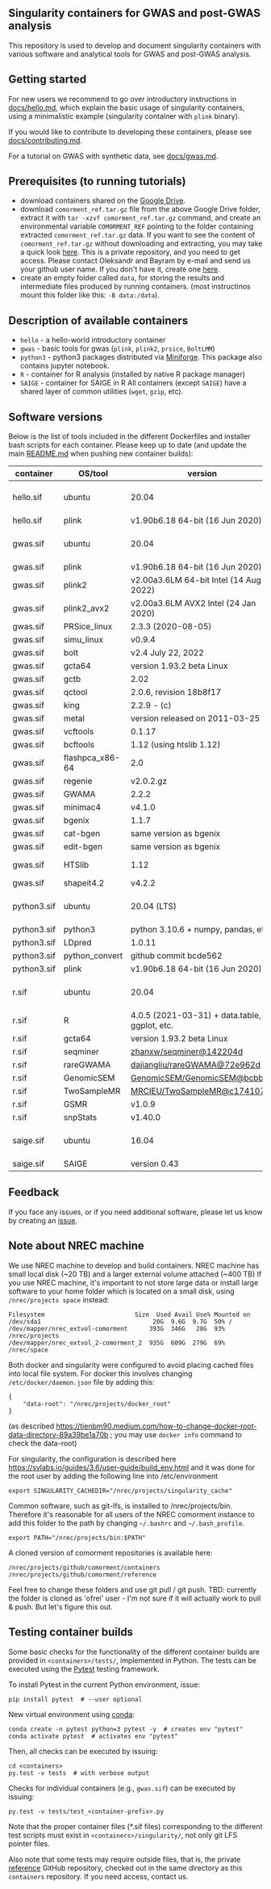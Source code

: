 ## Singularity containers for GWAS and post-GWAS analysis

This repository is used to develop and document singularity containers with various software and analytical tools for GWAS and post-GWAS analysis.

## Getting started

For new users we recommend to go over introductory instructions in [docs/hello.md](https://github.com/comorment/containers/blob/main/docs/hello.md), which explain the basic usage of singularity containers, using a minimalistic example (singularity container with ``plink`` binary).

If you would like to contribute to developing these containers, please see  [docs/contributing.md](https://github.com/comorment/containers/blob/main/CONTRIBUTING.md).

For a tutorial on GWAS with synthetic data, see [docs/gwas.md](https://github.com/comorment/containers/blob/main/docs/gwas.md).

## Prerequisites (to running tutorials)

* download containers shared on the [Google Drive](https://drive.google.com/drive/folders/1mfxZJ-7A-4lDlCkarUCxEf2hBIxQGO69?usp=sharing).
* download ``comorment_ref.tar.gz`` file from the above Google Drive folder, extract it with ``tar -xzvf comorment_ref.tar.gz`` command,
  and create an environmental variable ``COMORMENT_REF`` pointing to the folder containing extracted ``comorment_ref.tar.gz`` data.
  If you want to see the content of ``comorment_ref.tar.gz`` without downloading and extracting,
  you may take a quick look [here](https://github.com/norment/comorment_data). This is a private repository, and you need to get access.
  Please contact Oleksandr and Bayram by e-mail and send us your github user name. If you don't have it, create one [here](http://github.com/join).
* create an empty folder called ``data``, for storing the results and intermediate files produced by running containers.
  (most instructinos mount this folder like this: ``-B data:/data``).

## Description of available containers

* ``hello`` - a hello-world introductory container
* ``gwas`` - basic tools for gwas (``plink``, ``plink2``, ``prsice``, ``BoltLMM``)
* ``python3`` - python3 packages distributed via [Miniforge](https://github.com/conda-forge/miniforge). This package also contains jupyter notebook.
* ``R`` - container for R analysis (installed by native R package manager)
* ``SAIGE`` - container for SAIGE in R
All containers (except ``SAIGE``) have a shared layer of common utilities (``wget``, ``gzip``, etc).

## Software versions

  Below is the list of tools included in the different Dockerfiles and installer bash scripts for each container.
  Please keep up to date (and update the main [README.md](https://github.com/comorment/containers/blob/main/README.md) when pushing new container builds):
  
  | container         | OS/tool             | version                                   | license
  | ----------------- | ------------------- | ----------------------------------------- | -------------
  | hello.sif         | ubuntu              | 20.04                                     | [Creative Commons CC-BY-SA version 3.0 UK licence](https://ubuntu.com/legal/intellectual-property-policy)
  | hello.sif         | plink               | v1.90b6.18 64-bit (16 Jun 2020)           | [GPLv3](https://www.gnu.org/licenses/gpl-3.0.html)
  | gwas.sif          | ubuntu              | 20.04                                     | [Creative Commons CC-BY-SA version 3.0 UK licence](https://ubuntu.com/legal/intellectual-property-policy)
  | gwas.sif          | plink               | v1.90b6.18 64-bit (16 Jun 2020)           | [GPLv3](https://www.gnu.org/licenses/gpl-3.0.html)
  | gwas.sif          | plink2              | v2.00a3.6LM 64-bit Intel (14 Aug 2022)    | [GPLv3](https://www.gnu.org/licenses/gpl-3.0.html)
  | gwas.sif          | plink2_avx2         | v2.00a3.6LM AVX2 Intel (24 Jan 2020)      | [GPLv3](https://www.gnu.org/licenses/gpl-3.0.html)
  | gwas.sif          | PRSice_linux        | 2.3.3 (2020-08-05)                        | [GPLv3](https://www.gnu.org/licenses/gpl-3.0.html)
  | gwas.sif          | simu_linux          | v0.9.4                                    | [GPLv3](https://www.gnu.org/licenses/gpl-3.0.html)
  | gwas.sif          | bolt                | v2.4 July 22, 2022                        | [GPLv3](https://www.gnu.org/licenses/gpl-3.0.html)
  | gwas.sif          | gcta64              | version 1.93.2 beta Linux                 | [GPLv3](https://www.gnu.org/licenses/gpl-3.0.html)
  | gwas.sif          | gctb                | 2.02                                      | [MIT](https://opensource.org/licenses/MIT)
  | gwas.sif          | qctool              | 2.0.6, revision 18b8f17                   | [Boost](https://www.boost.org/LICENSE_1_0.txt)
  | gwas.sif          | king                | 2.2.9 - (c)                               | [permissive](https://www.kingrelatedness.com/Download.shtml)
  | gwas.sif          | metal               | version released on 2011-03-25            | -
  | gwas.sif          | vcftools            | 0.1.17                                    | [GPLv3](https://www.gnu.org/licenses/gpl-3.0.html)
  | gwas.sif          | bcftools            | 1.12 (using htslib 1.12)                  | [MIT/Expat/GPLv3](https://github.com/samtools/bcftools/blob/develop/LICENSE)
  | gwas.sif          | flashpca_x86-64     | 2.0                                       | [GPLv3](https://www.gnu.org/licenses/gpl-3.0.html)
  | gwas.sif          | regenie             | v2.0.2.gz                                 | [MIT/Boost](https://github.com/rgcgithub/regenie/blob/master/LICENSE)
  | gwas.sif          | GWAMA               | 2.2.2                                     | [BSD-3-Clause](https://opensource.org/licenses/BSD-3-Clause)
  | gwas.sif          | minimac4            | v4.1.0                                    | [GPLv3](https://www.gnu.org/licenses/gpl-3.0.html)
  | gwas.sif          | bgenix              | 1.1.7                                     | [Boost](https://www.boost.org/LICENSE_1_0.txt)
  | gwas.sif          | cat-bgen            | same version as bgenix                    | [Boost](https://www.boost.org/LICENSE_1_0.txt)
  | gwas.sif          | edit-bgen           | same version as bgenix                    | [Boost](https://www.boost.org/LICENSE_1_0.txt)
  | gwas.sif          | HTSlib              | 1.12                                      | [MIT/Expat/Modified-BSD](https://github.com/samtools/htslib/blob/develop/LICENSE)
  | gwas.sif          | shapeit4.2          | v4.2.2                                    | [MIT](https://opensource.org/licenses/MIT)
  | python3.sif       | ubuntu              | 20.04 (LTS)                               | [Creative Commons CC-BY-SA version 3.0 UK licence](https://ubuntu.com/legal/intellectual-property-policy)
  | python3.sif       | python3             | python 3.10.6 + numpy, pandas, etc.       | [PSF](https://docs.python.org/3.10/license.html)
  | python3.sif       | LDpred              | 1.0.11                                    | [MIT](https://opensource.org/licenses/MIT)
  | python3.sif       | python_convert      | github commit bcde562                     | [GPLv3](https://www.gnu.org/licenses/gpl-3.0.html)
  | python3.sif       | plink               | v1.90b6.18 64-bit (16 Jun 2020)           | [GPLv3](https://www.gnu.org/licenses/gpl-3.0.html)
  | r.sif             | ubuntu              | 20.04                                     | [Creative Commons CC-BY-SA version 3.0 UK licence](https://ubuntu.com/legal/intellectual-property-policy)
  | r.sif             | R                   | 4.0.5 (2021-03-31) + data.table, ggplot, etc. | [misc](https://www.r-project.org/Licenses/)
  | r.sif             | gcta64              | version 1.93.2 beta Linux                 | [GPLv3](https://www.gnu.org/licenses/gpl-3.0.html)
  | r.sif             | seqminer            | [zhanxw/seqminer@142204d](https://github.com/zhanxw/seqminer/commit/142204d1005553ea87e1740ff97f0286291e41f9)  | [GPL](https://github.com/zhanxw/seqminer/blob/master/LICENSE)
  | r.sif             | rareGWAMA           | [dajiangliu/rareGWAMA@72e962d](https://github.com/dajiangliu/rareGWAMA/commit/72e962dae19dc07251244f6c33275ada189c2126)  | -
  | r.sif             | GenomicSEM          | [GenomicSEM/GenomicSEM@bcbbaff](https://github.com/GenomicSEM/GenomicSEM/commit/bcbbaffff5767acfc5c020409a4dc54fbf07876b)  | [GPLv3](https://www.gnu.org/licenses/gpl-3.0.html)
  | r.sif             | TwoSampleMR         | [MRCIEU/TwoSampleMR@c174107](https://github.com/MRCIEU/TwoSampleMR/commit/c174107cfd9ba47cf2f780849a263f37ac472a0e)  | [unknown/MIT](https://github.com/MRCIEU/TwoSampleMR#:~:text=Unknown%2C%20MIT%20licenses-,found,-Citation)
  | r.sif             | GSMR                | v1.0.9                                    | [GPL>=v2](https://www.gnu.org/licenses/gpl-2.0.html)
  | r.sif             | snpStats            | v1.40.0                                   | [GPLv3](https://www.gnu.org/licenses/gpl-3.0.html)
  | saige.sif         | ubuntu              | 16.04                                     | [Creative Commons CC-BY-SA version 3.0 UK licence](https://ubuntu.com/legal/intellectual-property-policy)
  | saige.sif         | SAIGE               | version 0.43                              | [GPLv3](https://www.gnu.org/licenses/gpl-3.0.html)

## Feedback

If you face any issues, or if you need additional software, please let us know by creating an [issue](https://github.com/comorment/containers/issues/new).

## Note about NREC machine

We use NREC machine to develop and build containers.
NREC machine has small local disk (~20 TB) and a larger external volume attached (~400 TB)
If you use NREC machine, it's important to not store large data or install large software to your home folder which is located on a small disk,
using ``/nrec/projects space`` instead:

```
Filesystem                         Size  Used Avail Use% Mounted on
/dev/sda1                               20G  9.6G  9.7G  50% /
/dev/mapper/nrec_extvol-comorment      393G  346G   28G  93% /nrec/projects
/dev/mapper/nrec_extvol_2-comorment_2  935G  609G  279G  69% /nrec/space
```

Both docker and singularity were configured to avoid placing cached files into local file system.
For docker this involves changing ``/etc/docker/daemon.json`` file by adding this:

```
{ 
    "data-root": "/nrec/projects/docker_root"
}
```

(as described <https://tienbm90.medium.com/how-to-change-docker-root-data-directory-89a39be1a70b> ; you may use ``docker info`` command to check the data-root)

For singularity, the configuration is described here <https://sylabs.io/guides/3.6/user-guide/build_env.html>
and it was done for the root user by adding  the following line into /etc/environment

```
export SINGULARITY_CACHEDIR="/nrec/projects/singularity_cache"
```

Common software, such as git-lfs, is installed to /nrec/projects/bin.
Therefore it's reasonable for all users of the NREC comorment instance
to add this folder to the path by changing ``~/.bashrc`` and ``~/.bash_profile``.

```
export PATH="/nrec/projects/bin:$PATH"
```

A cloned version of comorment repositories is available here:

```
/nrec/projects/github/comorment/containers
/nrec/projects/github/comorment/reference
```

Feel free to change these folders and use git pull / git push. TBD: currently the folder is cloned as 'ofrei' user - I'm not sure if it will actually work to pull & push. But let's figure this out.

## Testing container builds

Some basic checks for the functionality of the different container builds are provided in ``<containers>/tests/``, implemented in Python.
The tests can be executed using the [Pytest](https://docs.pytest.org) testing framework.

To install Pytest in the current Python environment, issue:

```
pip install pytest  # --user optional
```

New virtual environment using [conda](https://docs.conda.io/en/latest/index.html):

```
conda create -n pytest python=3 pytest -y  # creates env "pytest"
conda activate pytest  # activates env "pytest"
```

Then, all checks can be executed by issuing:

```
cd <containers>
py.test -v tests  # with verbose output
```

Checks for individual containers (e.g., ``gwas.sif``) can be executed by issuing:

```
py.test -v tests/test_<container-prefix>.py
```

Note that the proper container files (*.sif files) corresponding to the different test scripts must exist in ``<containers>/singularity/``,
not only git LFS pointer files.

Also note that some tests may require outside files, that is, the private [reference](https://github.com/comorment/reference) GitHub repository,
checked out in the same directory as this ``containers`` repository. If you need access, contact us.

